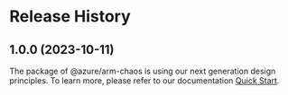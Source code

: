 # Release History
    
## 1.0.0 (2023-10-11)

The package of @azure/arm-chaos is using our next generation design principles. To learn more, please refer to our documentation [Quick Start](https://aka.ms/js-track2-quickstart).
